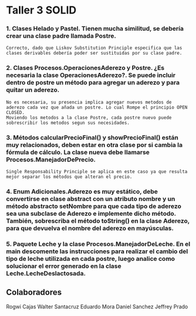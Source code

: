 # Taller 3 SOLID

### 1.	Clases Helado y Pastel. Tienen mucha similitud, se debería crear una clase padre llamada Postre.
    Correcto, dado que Liskov Substitution Principle especifica que las clases derivables debería poder ser sustituidas por su clase padre.

### 2.	Clases Procesos.OperacionesAderezo y Postre. ¿Es necesaria la clase OperacionesAderezo?. Se puede incluir dentro de postre un método para agregar un aderezo y para quitar un aderezo.
	No es necesaria, su presencia implica agregar nuevos metodos de aderezo cada vez que añada un postre. Lo cual Rompe el principio OPEN CLOSED.
	Moviendo los metodos a la clase Postre, cada postre nuevo puede sobrescribir los metodos segun sus necesidades.

### 3.	Métodos calcularPrecioFinal() y  showPrecioFinal() están muy relacionados, deben estar en otra clase por si cambia la fórmula de cálculo. La clase nueva debe llamarse Procesos.ManejadorDePrecio.
    Single Responsability Principle se aplica en este caso ya que resulta mejor separar los métodos que alteran el precio.

### 4.	Enum Adicionales.Aderezo es muy estático, debe convertirse en clase abstract con un atributo nombre y un método abstracto setNombre para que cada tipo de aderezo sea una subclase de Aderezo e implemente dicho método. También, sobrescriba el método toString() en la clase Aderezo, para que devuelva el nombre del aderezo en mayúsculas.


### 5.	Paquete Leche y la clase Procesos.ManejadorDeLeche. En el main descomente las instrucciones para realizar el cambio del tipo de leche utilizada en cada postre, luego analice como solucionar el error generado en la clase Leche.LecheDeslactosada.


## Colaboradores
Rogwi Cajas
Walter Santacruz
Eduardo Mora
Daniel Sanchez
Jeffrey Prado